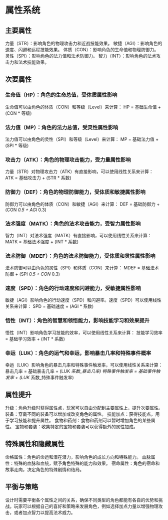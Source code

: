 # 属性系统

## 主要属性

力量（STR）：影响角色的物理攻击力和近战技能效果。
敏捷（AGI）：影响角色的速度、闪避和远程技能效果。
体质（CON）：影响角色的生命值和物理防御力。
灵性（SPI）：影响角色的法力值和法术防御力。
智力（INT）：影响角色的法术攻击力和法术技能效果。

## 次要属性

### 生命值（HP）：角色的生命总值，受体质属性影响

生命值可以由角色的体质（CON）和等级（Level）来计算：
HP = 基础生命值 + (CON * 等级)

### 法力值（MP）：角色的法力总值，受灵性属性影响

法力值可以由角色的灵性（SPI）和等级（Level）来计算：
MP = 基础法力值 + (SPI * 等级)

### 攻击力（ATK）：角色的物理攻击能力，受力量属性影响

力量（STR）对物理攻击力（ATK）有直接影响，可以使用线性关系来计算：
ATK = 基础攻击力 + (STR * 系数)

### 防御力（DEF）：角色的物理防御能力，受体质和敏捷属性影响

防御力可以由角色的体质（CON）和敏捷（AGI）来计算：
DEF = 基础防御力 + (CON *0.5 + AGI* 0.3)

### 法术强度（MATK）：角色的法术攻击能力，受智力属性影响

智力（INT）对法术强度（MATK）有直接影响，可以使用线性关系来计算：
MATK = 基础法术强度 + (INT * 系数)

### 法术防御（MDEF）：角色的法术防御能力，受体质和灵性属性影响

法术防御可以由角色的灵性（SPI）和体质（CON）来计算：
MDEF = 基础法术防御 + (SPI *0.5 + CON* 0.3)

### 速度（SPD）：角色的行动速度和闪避能力，受敏捷属性影响

敏捷（AGI）影响角色的行动速度（SPD）和闪避率。速度（SPD）可以使用线性关系来计算：
SPD = 基础速度 + (AGI * 系数)

### 悟性（INT）：角色的智慧和领悟能力，影响技能学习和效果提升

悟性（INT）影响角色学习技能的效率，可以使用线性关系来计算：
技能学习效率 = 基础学习效率 + (INT * 系数)

### 幸运（LUK）：角色的运气和幸运，影响暴击几率和特殊事件概率

幸运（LUK）影响角色的暴击几率和特殊事件触发率，可以使用线性关系来计算：
暴击几率 = 基础暴击几率 + (LUK *系数_暴击几率)
特殊事件触发率 = 基础事件触发率 + (LUK* 系数_特殊事件触发率)

## 属性提升

升级：角色升级时获得属性点，玩家可以自由分配到主要属性上，提升次要属性。
装备：穿戴不同的装备可以增加或改变角色的属性。
技能加点：获得技能点，用于学习技能和提升属性。
食物和药剂：食物和药剂可以暂时增加角色的某些属性。
宝物和套装：收集特定的宝物和套装可以获得额外的属性加成。

## 特殊属性和隐藏属性

命格属性：角色的命运和潜在潜力，影响角色的成长方向和特殊能力。
血脉属性：特殊的血脉和血统，赋予角色特殊的能力和效果。
宿命属性：角色的宿命和故事走向，决定角色的特殊剧情和结局。

## 平衡与策略

设计时需要平衡各个属性之间的关系，确保不同类型的角色都能有各自的优势和挑战。玩家可以根据自己的喜好和策略来发展角色，例如选择加点力量以增强物理攻击，或者加点智力以提高法术威力。
